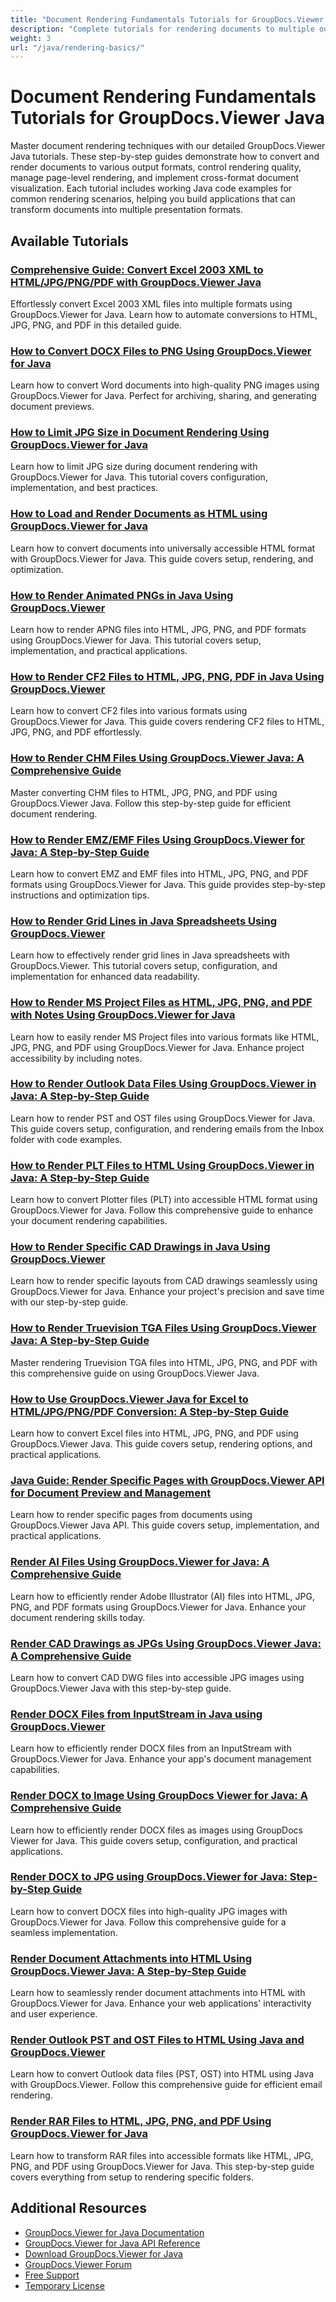 ```yaml
---
title: "Document Rendering Fundamentals Tutorials for GroupDocs.Viewer Java"
description: "Complete tutorials for rendering documents to multiple output formats including HTML, PDF, and image formats using GroupDocs.Viewer for Java."
weight: 3
url: "/java/rendering-basics/"
---
```


# Document Rendering Fundamentals Tutorials for GroupDocs.Viewer Java

Master document rendering techniques with our detailed GroupDocs.Viewer Java tutorials. These step-by-step guides demonstrate how to convert and render documents to various output formats, control rendering quality, manage page-level rendering, and implement cross-format document visualization. Each tutorial includes working Java code examples for common rendering scenarios, helping you build applications that can transform documents into multiple presentation formats.

## Available Tutorials

### [Comprehensive Guide&#58; Convert Excel 2003 XML to HTML/JPG/PNG/PDF with GroupDocs.Viewer Java](./groupdocs-viewer-java-excel-2003-xml-conversion/)
Effortlessly convert Excel 2003 XML files into multiple formats using GroupDocs.Viewer for Java. Learn how to automate conversions to HTML, JPG, PNG, and PDF in this detailed guide.

### [How to Convert DOCX Files to PNG Using GroupDocs.Viewer for Java](./render-docx-png-groupdocs-viewer-java/)
Learn how to convert Word documents into high-quality PNG images using GroupDocs.Viewer for Java. Perfect for archiving, sharing, and generating document previews.

### [How to Limit JPG Size in Document Rendering Using GroupDocs.Viewer for Java](./groupdocs-viewer-java-limit-jpg-size-rendering/)
Learn how to limit JPG size during document rendering with GroupDocs.Viewer for Java. This tutorial covers configuration, implementation, and best practices.

### [How to Load and Render Documents as HTML using GroupDocs.Viewer for Java](./groupdocs-viewer-java-html-rendering/)
Learn how to convert documents into universally accessible HTML format with GroupDocs.Viewer for Java. This guide covers setup, rendering, and optimization.

### [How to Render Animated PNGs in Java Using GroupDocs.Viewer](./render-apng-groupdocs-viewer-java/)
Learn how to render APNG files into HTML, JPG, PNG, and PDF formats using GroupDocs.Viewer for Java. This tutorial covers setup, implementation, and practical applications.

### [How to Render CF2 Files to HTML, JPG, PNG, PDF in Java Using GroupDocs.Viewer](./render-cf2-files-groupdocs-java/)
Learn how to convert CF2 files into various formats using GroupDocs.Viewer for Java. This guide covers rendering CF2 files to HTML, JPG, PNG, and PDF effortlessly.

### [How to Render CHM Files Using GroupDocs.Viewer Java&#58; A Comprehensive Guide](./render-chm-groupdocs-viewer-java/)
Master converting CHM files to HTML, JPG, PNG, and PDF using GroupDocs.Viewer Java. Follow this step-by-step guide for efficient document rendering.

### [How to Render EMZ/EMF Files Using GroupDocs.Viewer for Java&#58; A Step-by-Step Guide](./render-emz-emf-groupdocs-viewer-java/)
Learn how to convert EMZ and EMF files into HTML, JPG, PNG, and PDF formats using GroupDocs.Viewer for Java. This guide provides step-by-step instructions and optimization tips.

### [How to Render Grid Lines in Java Spreadsheets Using GroupDocs.Viewer](./render-grid-lines-java-spreadsheets-groupdocs-viewer/)
Learn how to effectively render grid lines in Java spreadsheets with GroupDocs.Viewer. This tutorial covers setup, configuration, and implementation for enhanced data readability.

### [How to Render MS Project Files as HTML, JPG, PNG, and PDF with Notes Using GroupDocs.Viewer for Java](./render-ms-project-html-jpg-png-pdf-notes-groupdocs-java/)
Learn how to easily render MS Project files into various formats like HTML, JPG, PNG, and PDF using GroupDocs.Viewer for Java. Enhance project accessibility by including notes.

### [How to Render Outlook Data Files Using GroupDocs.Viewer in Java&#58; A Step-by-Step Guide](./rendering-outlook-data-files-groupdocs-viewer-java/)
Learn how to render PST and OST files using GroupDocs.Viewer for Java. This guide covers setup, configuration, and rendering emails from the Inbox folder with code examples.

### [How to Render PLT Files to HTML Using GroupDocs.Viewer in Java&#58; A Step-by-Step Guide](./render-plt-files-html-groupdocs-viewer-java/)
Learn how to convert Plotter files (PLT) into accessible HTML format using GroupDocs.Viewer for Java. Follow this comprehensive guide to enhance your document rendering capabilities.

### [How to Render Specific CAD Drawings in Java Using GroupDocs.Viewer](./render-cad-groupdocs-viewer-java/)
Learn how to render specific layouts from CAD drawings seamlessly using GroupDocs.Viewer for Java. Enhance your project's precision and save time with our step-by-step guide.

### [How to Render Truevision TGA Files Using GroupDocs.Viewer Java&#58; A Step-by-Step Guide](./render-tga-files-groupdocs-viewer-java-guide/)
Master rendering Truevision TGA files into HTML, JPG, PNG, and PDF with this comprehensive guide on using GroupDocs.Viewer Java.

### [How to Use GroupDocs.Viewer Java for Excel to HTML/JPG/PNG/PDF Conversion&#58; A Step-by-Step Guide](./groupdocs-viewer-java-excel-to-html-jpg-png-pdf/)
Learn how to convert Excel files into HTML, JPG, PNG, and PDF using GroupDocs.Viewer Java. This guide covers setup, rendering options, and practical applications.

### [Java Guide&#58; Render Specific Pages with GroupDocs.Viewer API for Document Preview and Management](./java-groupdocs-viewer-render-pages-api-tutorial/)
Learn how to render specific pages from documents using GroupDocs.Viewer Java API. This guide covers setup, implementation, and practical applications.

### [Render AI Files Using GroupDocs.Viewer for Java&#58; A Comprehensive Guide](./render-ai-files-groupdocs-viewer-java/)
Learn how to efficiently render Adobe Illustrator (AI) files into HTML, JPG, PNG, and PDF formats using GroupDocs.Viewer for Java. Enhance your document rendering skills today.

### [Render CAD Drawings as JPGs Using GroupDocs.Viewer Java&#58; A Comprehensive Guide](./render-cad-drawings-jpg-groupdocs-viewer-java/)
Learn how to convert CAD DWG files into accessible JPG images using GroupDocs.Viewer Java with this step-by-step guide.

### [Render DOCX Files from InputStream in Java using GroupDocs.Viewer](./render-docx-from-inputstream-groupdocs-viewer-java/)
Learn how to efficiently render DOCX files from an InputStream with GroupDocs.Viewer for Java. Enhance your app's document management capabilities.

### [Render DOCX to Image Using GroupDocs Viewer for Java&#58; A Comprehensive Guide](./groupdocs-viewer-java-render-docx-to-image/)
Learn how to efficiently render DOCX files as images using GroupDocs Viewer for Java. This guide covers setup, configuration, and practical applications.

### [Render DOCX to JPG using GroupDocs.Viewer for Java&#58; Step-by-Step Guide](./render-docx-to-jpg-groupdocs-viewer-java/)
Learn how to convert DOCX files into high-quality JPG images with GroupDocs.Viewer for Java. Follow this comprehensive guide for a seamless implementation.

### [Render Document Attachments into HTML Using GroupDocs.Viewer Java&#58; A Step-by-Step Guide](./render-document-attachments-html-groupdocs-viewer-java/)
Learn how to seamlessly render document attachments into HTML with GroupDocs.Viewer for Java. Enhance your web applications' interactivity and user experience.

### [Render Outlook PST and OST Files to HTML Using Java and GroupDocs.Viewer](./render-outlook-data-html-groupdocs-java/)
Learn how to convert Outlook data files (PST, OST) into HTML using Java with GroupDocs.Viewer. Follow this comprehensive guide for efficient email rendering.

### [Render RAR Files to HTML, JPG, PNG, and PDF Using GroupDocs.Viewer for Java](./render-rar-files-groupdocs-viewer-java/)
Learn how to transform RAR files into accessible formats like HTML, JPG, PNG, and PDF using GroupDocs.Viewer for Java. This step-by-step guide covers everything from setup to rendering specific folders.

## Additional Resources

- [GroupDocs.Viewer for Java Documentation](https://docs.groupdocs.com/viewer/java/)
- [GroupDocs.Viewer for Java API Reference](https://reference.groupdocs.com/viewer/java/)
- [Download GroupDocs.Viewer for Java](https://releases.groupdocs.com/viewer/java/)
- [GroupDocs.Viewer Forum](https://forum.groupdocs.com/c/viewer/9)
- [Free Support](https://forum.groupdocs.com/)
- [Temporary License](https://purchase.groupdocs.com/temporary-license/)
